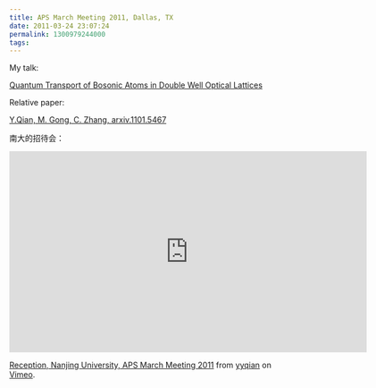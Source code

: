 ```yaml
---
title: APS March Meeting 2011, Dallas, TX
date: 2011-03-24 23:07:24
permalink: 1300979244000
tags:
---
```


<p>My talk:</p>  <p><a href="http://yyqian.com/uploads/QTBA.pptx">Quantum Transport of Bosonic Atoms in Double Well Optical Lattices</a></p>  <p>Relative paper:</p>  <p><a href="http://arxiv.org/PS_cache/arxiv/pdf/1101/1101.5467v1.pdf">Y.Qian, M. Gong, C. Zhang, arxiv.1101.5467</a></p>  <p>南大的招待会：</p>  <p><iframe height="360" src="http://player.vimeo.com/video/22000028?title=0&amp;byline=0&amp;portrait=0" frameborder="0" width="640"></iframe></p>  <p><a href="http://vimeo.com/22000028">Reception, Nanjing University, APS March Meeting 2011</a> from <a href="http://vimeo.com/user2327584">yyqian</a> on <a href="http://vimeo.com">Vimeo</a>.</p>  
